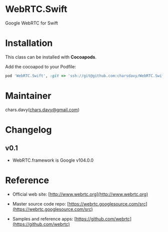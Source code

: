# WebRTC.Swift

Google WebRTC for Swift

# Installation

This class can be installed with **Cocoapods**.

Add the cocoapod to your Podfile:

```ruby
pod 'WebRTC.Swift', :git => 'ssh://git@github.com:charsdavy/WebRTC.Swift.git'
```

# Maintainer

chars.davy(chars.davy@gmail.com)

# Changelog

## v0.1
* WebRTC.framework is Google v104.0.0


# Reference

* Official web site: [http://www.webrtc.org](http://www.webrtc.org)

* Master source code repo: [https://webrtc.googlesource.com/src](https://webrtc.googlesource.com/src)

* Samples and reference apps: [https://github.com/webrtc](https://github.com/webrtc)